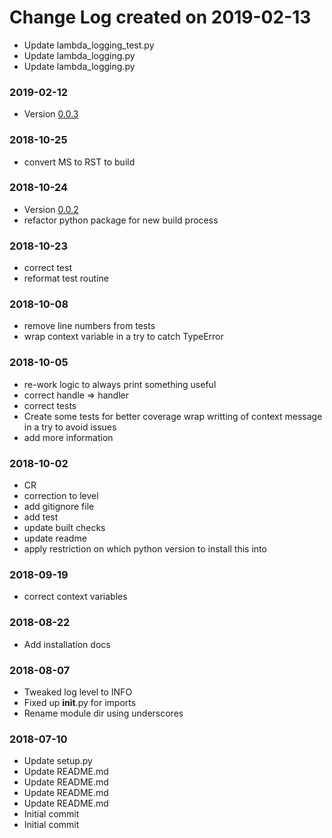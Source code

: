 # Change Log created on 2019-02-13
  * Update lambda_logging_test.py
  * Update lambda_logging.py
  * Update lambda_logging.py

### 2019-02-12
  * Version [0.0.3](../../releases/tag/0.0.3)

### 2018-10-25
  * convert MS to RST to build

### 2018-10-24
  * Version [0.0.2](../../releases/tag/0.0.2)
  * refactor python package for new build process

### 2018-10-23
  * correct test
  * reformat test routine

### 2018-10-08
  * remove line numbers from tests
  * wrap context variable in a try to catch TypeError

### 2018-10-05
  * re-work logic to always print something useful
  * correct handle => handler
  * correct tests
  * Create some tests for better coverage wrap writting of context message in a try to avoid issues
  * add more information

### 2018-10-02
  * CR
  * correction to level
  * add gitignore file
  * add test
  * update built checks
  * update readme
  * apply restriction on which python version to install this into

### 2018-09-19
  * correct context variables

### 2018-08-22
  * Add installation docs

### 2018-08-07
  * Tweaked log level to INFO
  * Fixed up __init__.py for imports
  * Rename module dir using underscores

### 2018-07-10
  * Update setup.py
  * Update README.md
  * Update README.md
  * Update README.md
  * Update README.md
  * Initial commit
  * Initial commit

